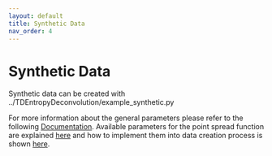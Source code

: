 ```yaml
---
layout: default
title: Synthetic Data
nav_order: 4
---
```


# Synthetic Data

Synthetic data can be created with ../TDEntropyDeconvolution/example_synthetic.py

For more information about the general parameters please refer to the following [Documentation](https://ipmi-icns-uke.github.io/TDEntropyDeconvolution/Synthetic%20Data/1-parameters.html). Available parameters for the point spread function are explained [here](https://ipmi-icns-uke.github.io/TDEntropyDeconvolution/General/2-usage.html#point-spread-function) and how to implement them into data creation process is shown [here](https://ipmi-icns-uke.github.io/TDEntropyDeconvolution/Synthetic%20Data/2-deconvolution.html#creation-of-noisy-synthetic-data). 